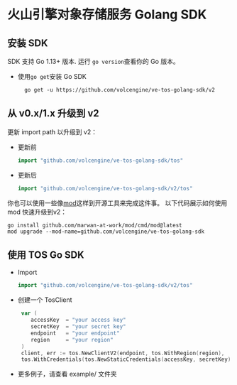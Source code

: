 
# 火山引擎对象存储服务 Golang SDK

## 安装 SDK

SDK 支持 Go 1.13+ 版本. 运行 `go version`查看你的 Go 版本。
* 使用`go get`安装 Go SDK
  ```shell
    go get -u https://github.com/volcengine/ve-tos-golang-sdk/v2
  ```

## 从 v0.x/1.x 升级到 v2
更新 import path 以升级到 v2：
* 更新前
  ```go 
  import "github.com/volcengine/ve-tos-golang-sdk/tos"
  ```
* 更新后
  ```go 
  import "github.com/volcengine/ve-tos-golang-sdk/v2/tos"
  ```
你也可以使用一些像[mod](https://github.com/marwan-at-work/mod)这样到开源工具来完成这件事。 以下代码展示如何使用 mod 快速升级到v2：
  ```shell
  go install github.com/marwan-at-work/mod/cmd/mod@latest
  mod upgrade --mod-name=github.com/volcengine/ve-tos-golang-sdk
  ```

## 使用 TOS Go SDK
* Import
  ```go 
  import "github.com/volcengine/ve-tos-golang-sdk/v2/tos"
  ```
* 创建一个 TosClient
  ```go 
   var (
      accessKey  = "your access key"
      secretKey  = "your secret key"
      endpoint   = "your endpoint"
      region     = "your region"
   )
   client, err := tos.NewClientV2(endpoint, tos.WithRegion(region),
   tos.WithCredentials(tos.NewStaticCredentials(accessKey, secretKey)))
  ```
* 更多例子，请查看 example/ 文件夹